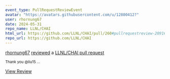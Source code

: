 ```yaml
---
event_type: PullRequestReviewEvent
avatar: "https://avatars.githubusercontent.com/u/12800412?"
user: rhornung67
date: 2024-05-31
repo_name: LLNL/CHAI
html_url: https://github.com/LLNL/CHAI/pull/260#pullrequestreview-2091660291
repo_url: https://github.com/LLNL/CHAI
---
```


<a href='https://github.com/rhornung67' target='_blank'>rhornung67</a> <a href='https://github.com/LLNL/CHAI/pull/260#pullrequestreview-2091660291' target='_blank'>reviewed</a> a <a href='https://github.com/LLNL/CHAI/pull/260' target='_blank'>LLNL/CHAI pull request</a>

<small>Thank you @liu15 ...</small>

<a href='https://github.com/LLNL/CHAI/pull/260#pullrequestreview-2091660291' target='_blank'>View Review</a>
